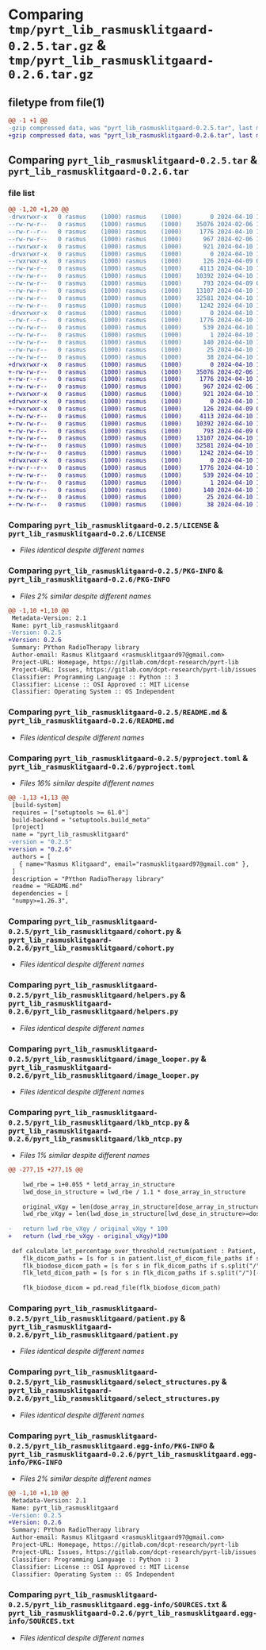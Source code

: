 # Comparing `tmp/pyrt_lib_rasmusklitgaard-0.2.5.tar.gz` & `tmp/pyrt_lib_rasmusklitgaard-0.2.6.tar.gz`

## filetype from file(1)

```diff
@@ -1 +1 @@
-gzip compressed data, was "pyrt_lib_rasmusklitgaard-0.2.5.tar", last modified: Wed Apr 10 12:43:26 2024, max compression
+gzip compressed data, was "pyrt_lib_rasmusklitgaard-0.2.6.tar", last modified: Wed Apr 10 13:04:28 2024, max compression
```

## Comparing `pyrt_lib_rasmusklitgaard-0.2.5.tar` & `pyrt_lib_rasmusklitgaard-0.2.6.tar`

### file list

```diff
@@ -1,20 +1,20 @@
-drwxrwxr-x   0 rasmus    (1000) rasmus    (1000)        0 2024-04-10 12:43:26.704283 pyrt_lib_rasmusklitgaard-0.2.5/
--rw-rw-r--   0 rasmus    (1000) rasmus    (1000)    35076 2024-02-06 14:03:05.000000 pyrt_lib_rasmusklitgaard-0.2.5/LICENSE
--rw-r--r--   0 rasmus    (1000) rasmus    (1000)     1776 2024-04-10 12:43:26.704283 pyrt_lib_rasmusklitgaard-0.2.5/PKG-INFO
--rw-rw-r--   0 rasmus    (1000) rasmus    (1000)      967 2024-02-06 14:03:05.000000 pyrt_lib_rasmusklitgaard-0.2.5/README.md
--rwxrwxr-x   0 rasmus    (1000) rasmus    (1000)      921 2024-04-10 12:43:21.000000 pyrt_lib_rasmusklitgaard-0.2.5/pyproject.toml
-drwxrwxr-x   0 rasmus    (1000) rasmus    (1000)        0 2024-04-10 12:43:26.704283 pyrt_lib_rasmusklitgaard-0.2.5/pyrt_lib_rasmusklitgaard/
--rwxrwxr-x   0 rasmus    (1000) rasmus    (1000)      126 2024-04-09 08:44:27.000000 pyrt_lib_rasmusklitgaard-0.2.5/pyrt_lib_rasmusklitgaard/__init__.py
--rw-rw-r--   0 rasmus    (1000) rasmus    (1000)     4113 2024-04-10 12:43:24.000000 pyrt_lib_rasmusklitgaard-0.2.5/pyrt_lib_rasmusklitgaard/cohort.py
--rw-rw-r--   0 rasmus    (1000) rasmus    (1000)    10392 2024-04-10 12:43:24.000000 pyrt_lib_rasmusklitgaard-0.2.5/pyrt_lib_rasmusklitgaard/helpers.py
--rw-rw-r--   0 rasmus    (1000) rasmus    (1000)      793 2024-04-09 08:44:14.000000 pyrt_lib_rasmusklitgaard-0.2.5/pyrt_lib_rasmusklitgaard/image_looper.py
--rw-rw-r--   0 rasmus    (1000) rasmus    (1000)    13107 2024-04-10 12:43:24.000000 pyrt_lib_rasmusklitgaard-0.2.5/pyrt_lib_rasmusklitgaard/lkb_ntcp.py
--rw-rw-r--   0 rasmus    (1000) rasmus    (1000)    32581 2024-04-10 12:43:24.000000 pyrt_lib_rasmusklitgaard-0.2.5/pyrt_lib_rasmusklitgaard/patient.py
--rw-rw-r--   0 rasmus    (1000) rasmus    (1000)     1242 2024-04-10 12:43:24.000000 pyrt_lib_rasmusklitgaard-0.2.5/pyrt_lib_rasmusklitgaard/select_structures.py
-drwxrwxr-x   0 rasmus    (1000) rasmus    (1000)        0 2024-04-10 12:43:26.704283 pyrt_lib_rasmusklitgaard-0.2.5/pyrt_lib_rasmusklitgaard.egg-info/
--rw-r--r--   0 rasmus    (1000) rasmus    (1000)     1776 2024-04-10 12:43:26.000000 pyrt_lib_rasmusklitgaard-0.2.5/pyrt_lib_rasmusklitgaard.egg-info/PKG-INFO
--rw-rw-r--   0 rasmus    (1000) rasmus    (1000)      539 2024-04-10 12:43:26.000000 pyrt_lib_rasmusklitgaard-0.2.5/pyrt_lib_rasmusklitgaard.egg-info/SOURCES.txt
--rw-rw-r--   0 rasmus    (1000) rasmus    (1000)        1 2024-04-10 12:43:26.000000 pyrt_lib_rasmusklitgaard-0.2.5/pyrt_lib_rasmusklitgaard.egg-info/dependency_links.txt
--rw-rw-r--   0 rasmus    (1000) rasmus    (1000)      140 2024-04-10 12:43:26.000000 pyrt_lib_rasmusklitgaard-0.2.5/pyrt_lib_rasmusklitgaard.egg-info/requires.txt
--rw-rw-r--   0 rasmus    (1000) rasmus    (1000)       25 2024-04-10 12:43:26.000000 pyrt_lib_rasmusklitgaard-0.2.5/pyrt_lib_rasmusklitgaard.egg-info/top_level.txt
--rw-rw-r--   0 rasmus    (1000) rasmus    (1000)       38 2024-04-10 12:43:26.704283 pyrt_lib_rasmusklitgaard-0.2.5/setup.cfg
+drwxrwxr-x   0 rasmus    (1000) rasmus    (1000)        0 2024-04-10 13:04:28.542864 pyrt_lib_rasmusklitgaard-0.2.6/
+-rw-rw-r--   0 rasmus    (1000) rasmus    (1000)    35076 2024-02-06 14:03:05.000000 pyrt_lib_rasmusklitgaard-0.2.6/LICENSE
+-rw-r--r--   0 rasmus    (1000) rasmus    (1000)     1776 2024-04-10 13:04:28.542864 pyrt_lib_rasmusklitgaard-0.2.6/PKG-INFO
+-rw-rw-r--   0 rasmus    (1000) rasmus    (1000)      967 2024-02-06 14:03:05.000000 pyrt_lib_rasmusklitgaard-0.2.6/README.md
+-rwxrwxr-x   0 rasmus    (1000) rasmus    (1000)      921 2024-04-10 13:04:22.000000 pyrt_lib_rasmusklitgaard-0.2.6/pyproject.toml
+drwxrwxr-x   0 rasmus    (1000) rasmus    (1000)        0 2024-04-10 13:04:28.542864 pyrt_lib_rasmusklitgaard-0.2.6/pyrt_lib_rasmusklitgaard/
+-rwxrwxr-x   0 rasmus    (1000) rasmus    (1000)      126 2024-04-09 08:44:27.000000 pyrt_lib_rasmusklitgaard-0.2.6/pyrt_lib_rasmusklitgaard/__init__.py
+-rw-rw-r--   0 rasmus    (1000) rasmus    (1000)     4113 2024-04-10 13:04:26.000000 pyrt_lib_rasmusklitgaard-0.2.6/pyrt_lib_rasmusklitgaard/cohort.py
+-rw-rw-r--   0 rasmus    (1000) rasmus    (1000)    10392 2024-04-10 13:04:26.000000 pyrt_lib_rasmusklitgaard-0.2.6/pyrt_lib_rasmusklitgaard/helpers.py
+-rw-rw-r--   0 rasmus    (1000) rasmus    (1000)      793 2024-04-09 08:44:14.000000 pyrt_lib_rasmusklitgaard-0.2.6/pyrt_lib_rasmusklitgaard/image_looper.py
+-rw-rw-r--   0 rasmus    (1000) rasmus    (1000)    13107 2024-04-10 13:04:26.000000 pyrt_lib_rasmusklitgaard-0.2.6/pyrt_lib_rasmusklitgaard/lkb_ntcp.py
+-rw-rw-r--   0 rasmus    (1000) rasmus    (1000)    32581 2024-04-10 13:04:26.000000 pyrt_lib_rasmusklitgaard-0.2.6/pyrt_lib_rasmusklitgaard/patient.py
+-rw-rw-r--   0 rasmus    (1000) rasmus    (1000)     1242 2024-04-10 13:04:26.000000 pyrt_lib_rasmusklitgaard-0.2.6/pyrt_lib_rasmusklitgaard/select_structures.py
+drwxrwxr-x   0 rasmus    (1000) rasmus    (1000)        0 2024-04-10 13:04:28.542864 pyrt_lib_rasmusklitgaard-0.2.6/pyrt_lib_rasmusklitgaard.egg-info/
+-rw-r--r--   0 rasmus    (1000) rasmus    (1000)     1776 2024-04-10 13:04:28.000000 pyrt_lib_rasmusklitgaard-0.2.6/pyrt_lib_rasmusklitgaard.egg-info/PKG-INFO
+-rw-rw-r--   0 rasmus    (1000) rasmus    (1000)      539 2024-04-10 13:04:28.000000 pyrt_lib_rasmusklitgaard-0.2.6/pyrt_lib_rasmusklitgaard.egg-info/SOURCES.txt
+-rw-rw-r--   0 rasmus    (1000) rasmus    (1000)        1 2024-04-10 13:04:28.000000 pyrt_lib_rasmusklitgaard-0.2.6/pyrt_lib_rasmusklitgaard.egg-info/dependency_links.txt
+-rw-rw-r--   0 rasmus    (1000) rasmus    (1000)      140 2024-04-10 13:04:28.000000 pyrt_lib_rasmusklitgaard-0.2.6/pyrt_lib_rasmusklitgaard.egg-info/requires.txt
+-rw-rw-r--   0 rasmus    (1000) rasmus    (1000)       25 2024-04-10 13:04:28.000000 pyrt_lib_rasmusklitgaard-0.2.6/pyrt_lib_rasmusklitgaard.egg-info/top_level.txt
+-rw-rw-r--   0 rasmus    (1000) rasmus    (1000)       38 2024-04-10 13:04:28.542864 pyrt_lib_rasmusklitgaard-0.2.6/setup.cfg
```

### Comparing `pyrt_lib_rasmusklitgaard-0.2.5/LICENSE` & `pyrt_lib_rasmusklitgaard-0.2.6/LICENSE`

 * *Files identical despite different names*

### Comparing `pyrt_lib_rasmusklitgaard-0.2.5/PKG-INFO` & `pyrt_lib_rasmusklitgaard-0.2.6/PKG-INFO`

 * *Files 2% similar despite different names*

```diff
@@ -1,10 +1,10 @@
 Metadata-Version: 2.1
 Name: pyrt_lib_rasmusklitgaard
-Version: 0.2.5
+Version: 0.2.6
 Summary: PYthon RadioTherapy library
 Author-email: Rasmus Klitgaard <rasmusklitgaard97@gmail.com>
 Project-URL: Homepage, https://gitlab.com/dcpt-research/pyrt-lib
 Project-URL: Issues, https://gitlab.com/dcpt-research/pyrt-lib/issues
 Classifier: Programming Language :: Python :: 3
 Classifier: License :: OSI Approved :: MIT License
 Classifier: Operating System :: OS Independent
```

### Comparing `pyrt_lib_rasmusklitgaard-0.2.5/README.md` & `pyrt_lib_rasmusklitgaard-0.2.6/README.md`

 * *Files identical despite different names*

### Comparing `pyrt_lib_rasmusklitgaard-0.2.5/pyproject.toml` & `pyrt_lib_rasmusklitgaard-0.2.6/pyproject.toml`

 * *Files 16% similar despite different names*

```diff
@@ -1,13 +1,13 @@
 [build-system]
 requires = ["setuptools >= 61.0"]
 build-backend = "setuptools.build_meta"
 [project]
 name = "pyrt_lib_rasmusklitgaard"
-version = "0.2.5"
+version = "0.2.6"
 authors = [
   { name="Rasmus Klitgaard", email="rasmusklitgaard97@gmail.com" },
 ]
 description = "PYthon RadioTherapy library"
 readme = "README.md"
 dependencies = [
 "numpy>=1.26.3",
```

### Comparing `pyrt_lib_rasmusklitgaard-0.2.5/pyrt_lib_rasmusklitgaard/cohort.py` & `pyrt_lib_rasmusklitgaard-0.2.6/pyrt_lib_rasmusklitgaard/cohort.py`

 * *Files identical despite different names*

### Comparing `pyrt_lib_rasmusklitgaard-0.2.5/pyrt_lib_rasmusklitgaard/helpers.py` & `pyrt_lib_rasmusklitgaard-0.2.6/pyrt_lib_rasmusklitgaard/helpers.py`

 * *Files identical despite different names*

### Comparing `pyrt_lib_rasmusklitgaard-0.2.5/pyrt_lib_rasmusklitgaard/image_looper.py` & `pyrt_lib_rasmusklitgaard-0.2.6/pyrt_lib_rasmusklitgaard/image_looper.py`

 * *Files identical despite different names*

### Comparing `pyrt_lib_rasmusklitgaard-0.2.5/pyrt_lib_rasmusklitgaard/lkb_ntcp.py` & `pyrt_lib_rasmusklitgaard-0.2.6/pyrt_lib_rasmusklitgaard/lkb_ntcp.py`

 * *Files 1% similar despite different names*

```diff
@@ -277,15 +277,15 @@
 
 	lwd_rbe = 1+0.055 * letd_array_in_structure
 	lwd_dose_in_structure = lwd_rbe / 1.1 * dose_array_in_structure
 
 	original_vXgy = len(dose_array_in_structure[dose_array_in_structure>=dose_threshold]) / len(dose_array_in_structure)
 	lwd_rbe_vXgy = len(lwd_dose_in_structure[lwd_dose_in_structure>=dose_threshold]) / len(lwd_dose_in_structure)
 
-	return lwd_rbe_vXgy / original_vXgy * 100
+	return (lwd_rbe_vXgy - original_vXgy)*100
 
 def calculate_let_percentage_over_threshold_rectum(patient : Patient, structure_of_interest, dose_threshold, percentage) -> float:
 	flk_dicom_paths = [s for s in patient.list_of_dicom_file_paths if s.split("/")[-1][:3] == "FLK"]
 	flk_biodose_dicom_path = [s for s in flk_dicom_paths if s.split("/")[-1][:12] == "FLK_Bio-dose"][0]
 	flk_letd_dicom_path = [s for s in flk_dicom_paths if s.split("/")[-1][:8] == "FLK_LETd"][0]
 
 	flk_biodose_dicom = pd.read_file(flk_biodose_dicom_path)
```

### Comparing `pyrt_lib_rasmusklitgaard-0.2.5/pyrt_lib_rasmusklitgaard/patient.py` & `pyrt_lib_rasmusklitgaard-0.2.6/pyrt_lib_rasmusklitgaard/patient.py`

 * *Files identical despite different names*

### Comparing `pyrt_lib_rasmusklitgaard-0.2.5/pyrt_lib_rasmusklitgaard/select_structures.py` & `pyrt_lib_rasmusklitgaard-0.2.6/pyrt_lib_rasmusklitgaard/select_structures.py`

 * *Files identical despite different names*

### Comparing `pyrt_lib_rasmusklitgaard-0.2.5/pyrt_lib_rasmusklitgaard.egg-info/PKG-INFO` & `pyrt_lib_rasmusklitgaard-0.2.6/pyrt_lib_rasmusklitgaard.egg-info/PKG-INFO`

 * *Files 2% similar despite different names*

```diff
@@ -1,10 +1,10 @@
 Metadata-Version: 2.1
 Name: pyrt_lib_rasmusklitgaard
-Version: 0.2.5
+Version: 0.2.6
 Summary: PYthon RadioTherapy library
 Author-email: Rasmus Klitgaard <rasmusklitgaard97@gmail.com>
 Project-URL: Homepage, https://gitlab.com/dcpt-research/pyrt-lib
 Project-URL: Issues, https://gitlab.com/dcpt-research/pyrt-lib/issues
 Classifier: Programming Language :: Python :: 3
 Classifier: License :: OSI Approved :: MIT License
 Classifier: Operating System :: OS Independent
```

### Comparing `pyrt_lib_rasmusklitgaard-0.2.5/pyrt_lib_rasmusklitgaard.egg-info/SOURCES.txt` & `pyrt_lib_rasmusklitgaard-0.2.6/pyrt_lib_rasmusklitgaard.egg-info/SOURCES.txt`

 * *Files identical despite different names*

